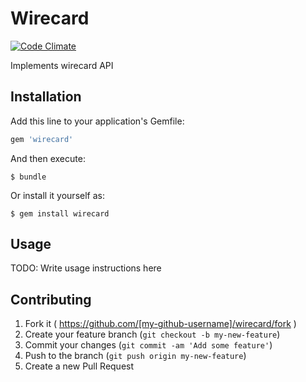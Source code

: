 # Wirecard

[![Code Climate](https://codeclimate.com/github/DominicBreuker/wirecard/badges/gpa.svg)](https://codeclimate.com/github/DominicBreuker/wirecard)

Implements wirecard API

## Installation

Add this line to your application's Gemfile:

```ruby
gem 'wirecard'
```

And then execute:

    $ bundle

Or install it yourself as:

    $ gem install wirecard

## Usage

TODO: Write usage instructions here

## Contributing

1. Fork it ( https://github.com/[my-github-username]/wirecard/fork )
2. Create your feature branch (`git checkout -b my-new-feature`)
3. Commit your changes (`git commit -am 'Add some feature'`)
4. Push to the branch (`git push origin my-new-feature`)
5. Create a new Pull Request
